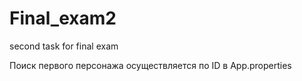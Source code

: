# Final_exam2
second task for final exam

Поиск первого персонажа осуществляется по ID в App.properties
